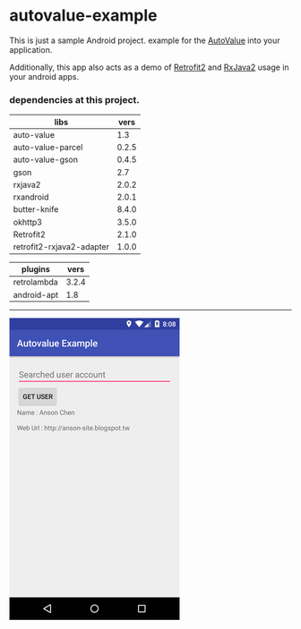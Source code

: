 # autovalue-example
This is just a sample Android project. example for the [AutoValue](https://github.com/google/auto/tree/master/value) into your application.

Additionally, this app also acts as a demo of [Retrofit2](https://github.com/square/retrofit) and [RxJava2](https://github.com/ReactiveX/RxJava) usage in your android apps. 

### dependencies at this project.
**libs** | **vers**
--- | ---
auto-value | 1.3
auto-value-parcel | 0.2.5
auto-value-gson | 0.4.5
gson | 2.7
rxjava2 | 2.0.2
rxandroid | 2.0.1
butter-knife | 8.4.0
okhttp3 | 3.5.0
Retrofit2 | 2.1.0
retrofit2-rxjava2-adapter | 1.0.0

**plugins** | **vers**
--- | ---
retrolambda | 3.2.4
android-apt | 1.8






* * *
![app screenshot](screenshot.png)
